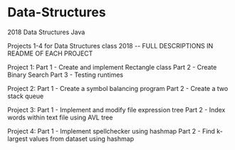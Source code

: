 # Data-Structures
2018 Data Structures Java

Projects 1-4 for Data Structures class 2018 -- FULL DESCRIPTIONS IN README OF EACH PROJECT

Project 1: Part 1 - Create and implement Rectangle class
           Part 2 - Create Binary Search
           Part 3 - Testing runtimes
           
Project 2: Part 1 - Create a symbol balancing program
           Part 2 - Create a two stack queue 
           
Project 3: Part 1 - Implement and modify file expression tree
           Part 2 - Index words within text file using AVL tree
           
Project 4: Part 1 - Implement spellchecker using hashmap
           Part 2 - Find k-largest values from dataset using hashmap
